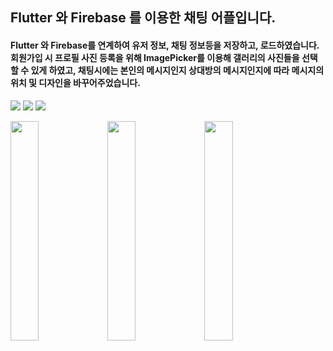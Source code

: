 ## Flutter 와 Firebase 를 이용한 채팅 어플입니다.

#### Flutter 와 Firebase를 연계하여 유저 정보, 채팅 정보등을 저장하고, 로드하였습니다. 회원가입 시 프로필 사진 등록을 위해 ImagePicker를 이용해 갤러리의 사진들을 선택할 수 있게 하였고, 채팅시에는 본인의 메시지인지 상대방의 메시지인지에 따라 메시지의 위치 및 디자인을 바꾸어주었습니다.

<img src="https://img.shields.io/badge/Flutter-02569B?style=flat-square&logo=flutter&logoColor=white"/> <img src="https://img.shields.io/badge/Dart-0175C2?style=flat-square&logo=dart&logoColor=white"/> <img src="https://img.shields.io/badge/Firebase-FFCA28?style=flat-square&logo=firebase&logoColor=white"/>


<img src="https://user-images.githubusercontent.com/43633076/175849020-eaf585d2-5856-4e0e-a20c-c8a90023dc7f.png" width="30%" height="30%"/> <img src="https://user-images.githubusercontent.com/43633076/175849031-c436e8ce-0e61-4cb6-83c5-f9fa3523ebee.png" width="30%" height="30%"/> <img src="https://user-images.githubusercontent.com/43633076/175849026-d4b099c3-de48-4dbb-a91c-92868dd4ca5a.png" width="30%" height="30%"/>


